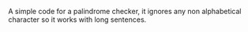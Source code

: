 A simple code for a palindrome checker, it ignores any non alphabetical character so it works with long sentences.
